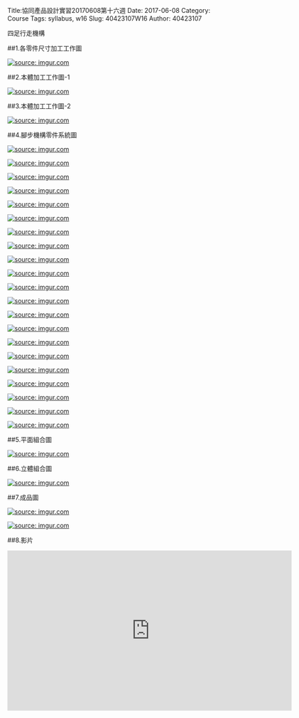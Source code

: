 Title:協同產品設計實習20170608第十六週
Date: 2017-06-08
Category: Course
Tags: syllabus, w16
Slug: 40423107W16
Author: 40423107

四足行走機構

<!-- PELICAN_END_SUMMARY -->

##1.各零件尺寸加工工作圖

<a href="http://imgur.com/2fzYdGq"><img src="http://i.imgur.com/2fzYdGq.png" title="source: imgur.com" /></a>

##2.本體加工工作圖-1

<a href="http://imgur.com/Zc8euy7"><img src="http://i.imgur.com/Zc8euy7.png" title="source: imgur.com" /></a>


##3.本體加工工作圖-2

<a href="http://imgur.com/QWuXl18"><img src="http://i.imgur.com/QWuXl18.png" title="source: imgur.com" /></a>

##4.腳步機構零件系統圖

<a href="http://imgur.com/bCfw9TF"><img src="http://i.imgur.com/bCfw9TF.png" title="source: imgur.com" /></a>

<a href="http://imgur.com/SAPMxaD"><img src="http://i.imgur.com/SAPMxaD.png" title="source: imgur.com" /></a>

<a href="http://imgur.com/DNH5ghV"><img src="http://i.imgur.com/DNH5ghV.png" title="source: imgur.com" /></a>

<a href="http://imgur.com/JGeyCkk"><img src="http://i.imgur.com/JGeyCkk.png" title="source: imgur.com" /></a>

<a href="http://imgur.com/PFqAror"><img src="http://i.imgur.com/PFqAror.png" title="source: imgur.com" /></a>

<a href="http://imgur.com/PGF65Lf"><img src="http://i.imgur.com/PGF65Lf.png" title="source: imgur.com" /></a>

<a href="http://imgur.com/2PGXz7Z"><img src="http://i.imgur.com/2PGXz7Z.png" title="source: imgur.com" /></a>

<a href="http://imgur.com/DhhUW7k"><img src="http://i.imgur.com/DhhUW7k.png" title="source: imgur.com" /></a>

<a href="http://imgur.com/wSg73CU"><img src="http://i.imgur.com/wSg73CU.png" title="source: imgur.com" /></a>

<a href="http://imgur.com/jWwG3al"><img src="http://i.imgur.com/jWwG3al.png" title="source: imgur.com" /></a>

<a href="http://imgur.com/pdSEA2l"><img src="http://i.imgur.com/pdSEA2l.png" title="source: imgur.com" /></a>

<a href="http://imgur.com/Aw8du88"><img src="http://i.imgur.com/Aw8du88.png" title="source: imgur.com" /></a>

<a href="http://imgur.com/aKHgXGt"><img src="http://i.imgur.com/aKHgXGt.png" title="source: imgur.com" /></a>

<a href="http://imgur.com/gfs7cPM"><img src="http://i.imgur.com/gfs7cPM.png" title="source: imgur.com" /></a>

<a href="http://imgur.com/4ccobzB"><img src="http://i.imgur.com/4ccobzB.png" title="source: imgur.com" /></a>

<a href="http://imgur.com/Rbjkvbl"><img src="http://i.imgur.com/Rbjkvbl.png" title="source: imgur.com" /></a>

<a href="http://imgur.com/npDKtUO"><img src="http://i.imgur.com/npDKtUO.png" title="source: imgur.com" /></a>

<a href="http://imgur.com/lHKK8J5"><img src="http://i.imgur.com/lHKK8J5.png" title="source: imgur.com" /></a>

<a href="http://imgur.com/JD3j341"><img src="http://i.imgur.com/JD3j341.png" title="source: imgur.com" /></a>

<a href="http://imgur.com/SbGZmoU"><img src="http://i.imgur.com/SbGZmoU.png" title="source: imgur.com" /></a>

<a href="http://imgur.com/GEL33DE"><img src="http://i.imgur.com/GEL33DE.png" title="source: imgur.com" /></a>

##5.平面組合圖

<a href="http://imgur.com/X8IgbmO"><img src="http://i.imgur.com/X8IgbmO.png" title="source: imgur.com" /></a>

##6.立體組合圖

<a href="http://imgur.com/u4UACt5"><img src="http://i.imgur.com/u4UACt5.png" title="source: imgur.com" /></a>

##7.成品圖

<a href="http://imgur.com/m8dARq7"><img src="http://i.imgur.com/m8dARq7.png" title="source: imgur.com" /></a>

<a href="http://imgur.com/Z204LTE"><img src="http://i.imgur.com/Z204LTE.png" title="source: imgur.com" /></a>

##8.影片

<iframe width="640" height="360" src="https://www.youtube.com/embed/4GZjppiKDCM" frameborder="0" allowfullscreen></iframe>
